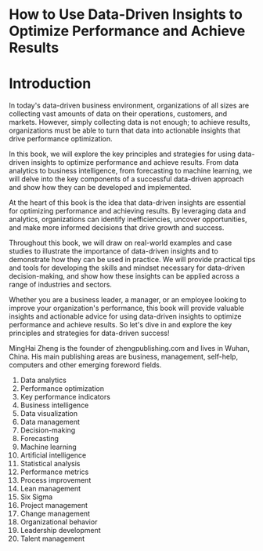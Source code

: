 # How to Use Data-Driven Insights to Optimize Performance and Achieve Results

# Introduction

In today's data-driven business environment, organizations of all sizes are collecting vast amounts of data on their operations, customers, and markets. However, simply collecting data is not enough; to achieve results, organizations must be able to turn that data into actionable insights that drive performance optimization.

In this book, we will explore the key principles and strategies for using data-driven insights to optimize performance and achieve results. From data analytics to business intelligence, from forecasting to machine learning, we will delve into the key components of a successful data-driven approach and show how they can be developed and implemented.

At the heart of this book is the idea that data-driven insights are essential for optimizing performance and achieving results. By leveraging data and analytics, organizations can identify inefficiencies, uncover opportunities, and make more informed decisions that drive growth and success.

Throughout this book, we will draw on real-world examples and case studies to illustrate the importance of data-driven insights and to demonstrate how they can be used in practice. We will provide practical tips and tools for developing the skills and mindset necessary for data-driven decision-making, and show how these insights can be applied across a range of industries and sectors.

Whether you are a business leader, a manager, or an employee looking to improve your organization's performance, this book will provide valuable insights and actionable advice for using data-driven insights to optimize performance and achieve results. So let's dive in and explore the key principles and strategies for data-driven success!

MingHai Zheng is the founder of zhengpublishing.com and lives in Wuhan, China. His main publishing areas are business, management, self-help, computers and other emerging foreword fields.



1. Data analytics
2. Performance optimization
3. Key performance indicators
4. Business intelligence
5. Data visualization
6. Data management
7. Decision-making
8. Forecasting
9. Machine learning
10. Artificial intelligence
11. Statistical analysis
12. Performance metrics
13. Process improvement
14. Lean management
15. Six Sigma
16. Project management
17. Change management
18. Organizational behavior
19. Leadership development
20. Talent management

